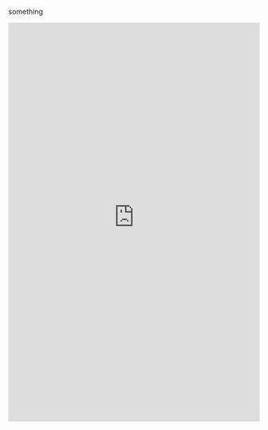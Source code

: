 something

<iframe src="https://raw.githubusercontent.com/Veronika2311/cinics/master/cinics.geojson" style="border:0px;width:100%;height:800px" allowfullscreen="true" webkitallowfullscreen="true" mozallowfullscreen="true">


<iframe src="https://github.com/Veronika2311/cinics/blob/master/cinics.geojson" style="border:0px;width:100%;height:800px" allowfullscreen="true" webkitallowfullscreen="true" mozallowfullscreen="true">

